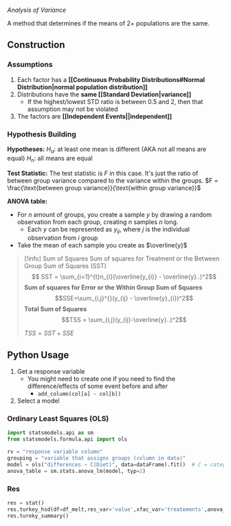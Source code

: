 *Analysis of Variance*

A method that determines if the means of 2+ populations are the same.


## Construction

### Assumptions
1. Each factor has a **[[Continuous Probability Distributions#Normal Distribution|normal population distribution]]**
2. Distributions have the **same [[Standard Deviation|variance]]**
	- If the highest/lowest STD ratio is between 0.5 and 2, then that assumption may not be violated
3. The factors are **[[Independent Events||independent]]**

### Hypothesis Building
**Hypotheses:**
$H_{a}$: at least one mean is different (AKA not all means are equal)
$H_{n}$: all means are equal

**Test Statistic:**
The test statistic is $F$ in this case. It's just the ratio of between group variance compared to the variance within the groups.
$F = \frac{\text{between group variance}}{\text{within group variance}}$

**ANOVA table:**
- For $n$ amount of groups, you create a sample $y$ by drawing a random observation from each group, creating $n$ samples $n$ long.
	- Each $y$ can be represented as $y_{ij}$, where $j$ is the individual observation from $i$ group
- Take the mean of each sample you create as $\overline{y}$

> [!info] Sum of Squares
> Sum of squares for Treatment or the Between Group Sum of Squares (SST)
> $$ SST = \sum_{i=1}^{t}n_{i}(\overline{y_{i}} - \overline{y}..)^2$$
> **Sum of squares for Error or the Within Group Sum of Squares**
> $$SSE=\sum_{i,j}^{}(y_{ij} - \overline{y}_{i})^2$$
> **Total Sum of Squares**
> $$TSS = \sum_{i,j}(y_{ij}-\overline{y}..)^2$$
>
> $TSS = SST + SSE$

## Python Usage
1. Get a response variable
	- You might need to create one if you need to find the difference/effects of some event before and after 
		- `add_column(col[a] - col[b])`
2. Select a model

### Ordinary Least Squares (OLS)
```python
import statsmodels.api as sm
from statsmodels.formula.api import ols

rv = "response variable column"
grouping = "variable that assigns groups (column in data)"
model = ols("differences ~ C(Diet)", data=dataFrame).fit()  # C = category
anova_table = sm.stats.anova_lm(model, typ=2)
```


### Res
```python
res = stat()
res.turkey_hsd(df=df_melt,res_var='value',xfac_var='treatements',anova_model='diff ~ C(Diet)')
res.tureky_summary()
```
